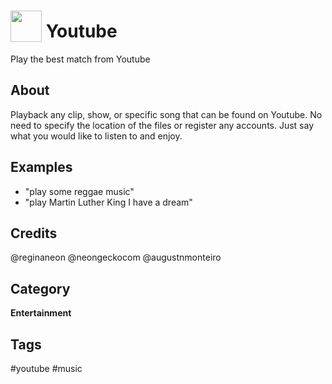 # <img src='https://rawgithub.com/FortAwesome/Font-Awesome/master/advanced-options/raw-svg/solid/tv.svg' card_color='#FF0000' width='50' height='50' style='vertical-align:bottom'/> Youtube
Play the best match from Youtube

## About
Playback any clip, show, or specific song that can be found on Youtube.  No need to specify the location of the files or register any accounts.
Just say what you would like to listen to and enjoy.

## Examples
* "play some reggae music"
* "play Martin Luther King I have a dream"

## Credits
@reginaneon
@neongeckocom
@augustnmonteiro

## Category
**Entertainment**

## Tags
#youtube
#music
